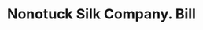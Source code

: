 ---
doi: 10.7916/D8RF762C
date_other: '1880'
date_other_textual: 1880-1889
form: printed ephemera
genre:
- Invoices
name:
- Nonotuck Silk Company
object_in_context_url: https://biggert.cul.columbia.edu/items/view/ave_biggert_00425
subject_hierarchical_geographic:
- Boston, Massachusetts, United States
subject_name:
- Nonotuck Silk Company
title: Nonotuck Silk Company. Bill
sort_title: Nonotuck Silk Company. Bill
call_number: ave_biggert_00425
coordinates:
- 42.35805555555556,-71.06361111111111
pid: ave_biggert_00425
identifiers: ave_biggert_00425
thumbnail: https://derivativo-3.library.columbia.edu/iiif/2/ldpd:344102/full/!256,256/0/native.jpg
permalink: "/biggert/ave_biggert_00425/"
layout: iiif-image-page
---